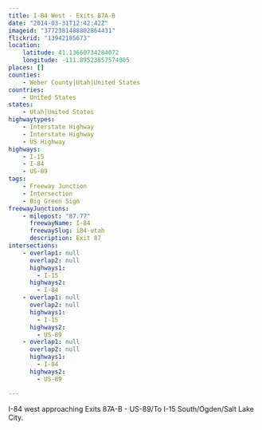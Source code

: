 ```yaml
---
title: I-84 West - Exits 87A-B
date: "2014-03-31T12:42:42Z"
imageid: "3772381488802864431"
flickrid: "13942185673"
location:
    latitude: 41.13660734284072
    longitude: -111.89523857574005
places: []
counties:
    - Weber County|Utah|United States
countries:
    - United States
states:
    - Utah|United States
highwaytypes:
    - Interstate Highway
    - Interstate Highway
    - US Highway
highways:
    - I-15
    - I-84
    - US-89
tags:
    - Freeway Junction
    - Intersection
    - Big Green Sign
freewayJunctions:
    - milepost: "87.77"
      freewayName: I-84
      freewaySlug: i84-utah
      description: Exit 87
intersections:
    - overlap1: null
      overlap2: null
      highways1:
        - I-15
      highways2:
        - I-84
    - overlap1: null
      overlap2: null
      highways1:
        - I-15
      highways2:
        - US-89
    - overlap1: null
      overlap2: null
      highways1:
        - I-84
      highways2:
        - US-89

---
```

I-84 west approaching Exits 87A-B - US-89/To I-15 South/Ogden/Salt Lake City.